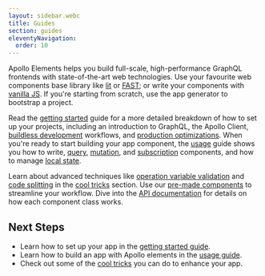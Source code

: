 ```yaml
---
layout: sidebar.webc
title: Guides
section: guides
eleventyNavigation:
  order: 10
---
```


<style>
  svg[name="moon-landing"] {
    display: block;
    opacity: 0.75;
    width: 60%;
    margin: 0 auto;
  }
</style>

Apollo Elements helps you build full-scale, high-performance GraphQL frontends 
with state-of-the-art web technologies. Use your favourite web components base 
library like [lit](../api/libraries/lit-apollo/) or 
[FAST](../api/libraries/fast/); or write your components with [vanilla 
JS](../api/libraries/mixins/). If you're starting from scratch, use the app 
generator to bootstrap a project.

<npm-snippets npm="npm init @apollo-elements"
              yarn="npm init @apollo-elements -- app --pkg-manager yarn"
              pnpm="pnpm init @apollo-elements"></npm-snippets>

Read the [getting started](./getting-started/) guide for a more detailed 
breakdown of how to set up your projects, including an introduction to GraphQL, 
the Apollo Client, [buildless 
development](./getting-started/buildless-development/) workflows, and 
[production optimizations](./getting-started/building-for-production/). When 
you're ready to start building your app component, the [usage](./usage/) guide 
shows you how to write, [query](./usage/queries/), 
[mutation](./usage/mutations/), and [subscription](./usage/subscriptions/) 
components, and how to manage [local state](./usage/local-state/).

Learn about advanced techniques like [operation variable 
validation](./cool-tricks/validating-variables/) and [code 
splitting](./cool-tricks/code-splitting/) in the [cool tricks](./cool-tricks/) 
section. Use our [pre-made components](../api/components/) to streamline your 
workflow. Dive into the [API documentation](../api/) for details on how each 
component class works.

<sprite-icon name="moon-landing"></sprite-icon>

## Next Steps

- Learn how to set up your app in the [getting started guide](./getting-started/).
- Learn how to build an app with Apollo elements in the [usage guide](./usage/).
- Check out some of the [cool tricks](./cool-tricks/) you can do to enhance your app.
